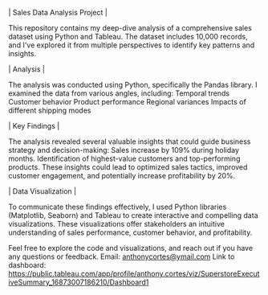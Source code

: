 | Sales Data Analysis Project |

This repository contains my deep-dive analysis of a comprehensive sales dataset using Python and Tableau. The dataset includes 10,000 records, and I've explored it from multiple perspectives to identify key patterns and insights.


| Analysis |

The analysis was conducted using Python, specifically the Pandas library. I examined the data from various angles, including:
Temporal trends
Customer behavior
Product performance
Regional variances
Impacts of different shipping modes

| Key Findings |

The analysis revealed several valuable insights that could guide business strategy and decision-making:
Sales increase by 109% during holiday months.
Identification of highest-value customers and top-performing products.
These insights could lead to optimized sales tactics, improved customer engagement, and potentially increase profitability by 20%.

| Data Visualization |

To communicate these findings effectively, I used Python libraries (Matplotlib, Seaborn) and Tableau to create interactive and compelling data visualizations. These visualizations offer stakeholders an intuitive understanding of sales performance, customer behavior, and profitability.

Feel free to explore the code and visualizations, and reach out if you have any questions or feedback.
Email: anthonycortes@ymail.com
Link to dashboard: https://public.tableau.com/app/profile/anthony.cortes/viz/SuperstoreExecutiveSummary_16873007186210/Dashboard1
